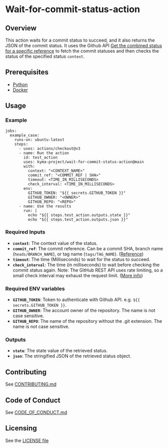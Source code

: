 # Wait-for-commit-status-action

## Overview
This action waits for a commit status to succeed, and it also returns the JSON of the commit status. It uses the Github API [Get the combined status for a specific reference](https://docs.github.com/en/rest/commits/statuses?apiVersion=2022-11-28#get-the-combined-status-for-a-specific-reference) to fetch the commit statuses and then checks the status of the specified status `context`.

## Prerequisites

- [Python](https://www.python.org/)
- [Docker](https://www.docker.com/)

## Usage

### Example
```
jobs:
  example_case:
    runs-on: ubuntu-latest
    steps:
      - uses: actions/checkout@v3
      - name: Run the action
        id: test_action
        uses: kyma-project/wait-for-commit-status-action@main
        with:
          context: "<CONTEXT_NAME>"
          commit_ref: "<COMMIT_REF | SHA>"
          timeout: <TIME_IN_MILLISECONDS>
          check_interval: <TIME_IN_MILLISECONDS>
        env:
          GITHUB_TOKEN: "${{ secrets.GITHUB_TOKEN }}"
          GITHUB_OWNER: "<OWNER>"
          GITHUB_REPO: "<REPO>"
      - name: Use the results
        run: |
          echo "${{ steps.test_action.outputs.state }}"
          echo "${{ steps.test_action.outputs.json }}"
```

### Required Inputs

- **`context`**: The context value of the status.
- **`commit_ref`**: The commit reference. Can be a commit SHA, branch name (`heads/BRANCH_NAME`), or tag name (`tags/TAG_NAME`). ([Reference](https://docs.github.com/en/rest/commits/statuses?apiVersion=2022-11-28#get-the-combined-status-for-a-specific-reference))
- **`timeout`**: The time (Milliseconds) to wait for the status to succeed.
- **`check_interval`**: The time (in milliseconds) to wait before checking the commit status again.
  Note: The GitHub REST API uses rate limiting, so a small check interval may exhaust the request limit. ([More info](https://docs.github.com/en/rest/overview/resources-in-the-rest-api?apiVersion=2022-11-28#rate-limiting))

### Required ENV variables

- **`GITHUB_TOKEN`**: Token to authenticate with Github API. e.g. `${{ secrets.GITHUB_TOKEN }}`.
- **`GITHUB_OWNER`**: The account owner of the repository. The name is not case sensitive.
- **`GITHUB_REPO`**: The name of the repository without the .git extension. The name is not case sensitive.

### Outputs

- **`state`**: The state value of the retrieved status.
- **`json`**: The stringified JSON of the retrieved status object.

## Contributing
<!--- mandatory section - do not change this! --->

See [CONTRIBUTING.md](CONTRIBUTING.md)

## Code of Conduct
<!--- mandatory section - do not change this! --->

See [CODE_OF_CONDUCT.md](CODE_OF_CONDUCT.md)

## Licensing
<!--- mandatory section - do not change this! --->

See the [LICENSE file](./LICENSE)
